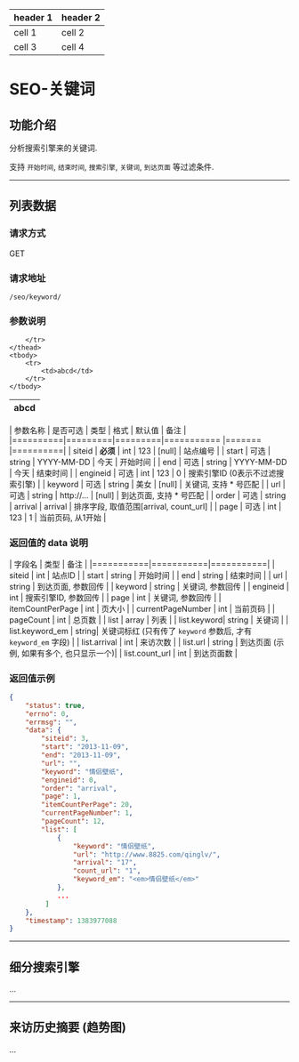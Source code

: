 | header 1 | header 2 |
| -------- | -------- |
| cell 1   | cell 2   |
| cell 3   | cell 4   |


# SEO-关键词

## 功能介绍

分析搜索引擎来的关键词.

支持 `开始时间`, `结束时间`, `搜索引擎`, `关键词`, `到达页面` 等过滤条件.

--------

## 列表数据

### 请求方式
GET

### 请求地址
`/seo/keyword/`

### 参数说明
<table>
    <thead>
        <tr>
            <th>abcd</th>
            
        </tr>
    </thead>
    <tbody>
        <tr>
            <td>abcd</td>
        </tr>
    </tbody>
</table>


| 参数名称   | 是否可选 |   类型   |     格式    |  默认值 |  备注     |
|==========|=========|=========|=========== |======= |==========|
| siteid   | **必须** | int     | 123        | [null] | 站点编号   |
| start    | 可选     | string  | YYYY-MM-DD |  今天   | 开始时间   |
| end      | 可选     | string  | YYYY-MM-DD |  今天   | 结束时间   |
| engineid | 可选     | int     | 123        |  0     | 搜索引擎ID (0表示不过滤搜索引擎) |
| keyword  | 可选     | string  | 美女        | [null] | 关键词, 支持 * 号匹配 |
| url      | 可选     | string  | http://... | [null] | 到达页面, 支持 * 号匹配 |
| order    | 可选     | string  | arrival    | arrival | 排序字段, 取值范围[arrival, count_url] |
| page     | 可选     | int     | 123        | 1      | 当前页码, 从1开始 |


### 返回值的 data 说明

| 字段名     | 类型       | 备注       |
|===========|===========|===========|
| siteid    | int       | 站点ID     |
| start     | string    | 开始时间    |
| end       | string    | 结束时间    |
| url       | string    | 到达页面, 参数回传 |
| keyword   | string    | 关键词, 参数回传 |
| engineid  | int       | 搜索引擎ID, 参数回传 |
| page      | int       | 关键词, 参数回传 |
| itemCountPerPage | int  | 页大小 |
| currentPageNumber | int  | 当前页码 |
| pageCount | int | 总页数 |
| list      | array     | 列表          |
| list.keyword| string  | 关键词        |
| list.keyword_em | string| 关键词标红 (只有传了 `keyword` 参数后, 才有 `keyword_em` 字段)  |
| list.arrival | int    | 来访次数      |
| list.url  | string    | 到达页面 (示例, 如果有多个, 也只显示一个)|
| list.count_url | int  | 到达页面数    |



### 返回值示例

```json
{
    "status": true,
    "errno": 0,
    "errmsg": "",
    "data": {
        "siteid": 3,
        "start": "2013-11-09",
        "end": "2013-11-09",
        "url": "",
        "keyword": "情侣壁纸",
        "engineid": 0,
        "order": "arrival",
        "page": 1,
        "itemCountPerPage": 20,
        "currentPageNumber": 1,
        "pageCount": 12,
        "list": [
            {
                "keyword": "情侣壁纸",
                "url": "http://www.8825.com/qinglv/",
                "arrival": "17",
                "count_url": "1",
                "keyword_em": "<em>情侣壁纸</em>"
            },
            ...
         ]
    },
    "timestamp": 1383977088
}
```

--------

## 细分搜索引擎

...

--------

## 来访历史摘要 (趋势图)
...

